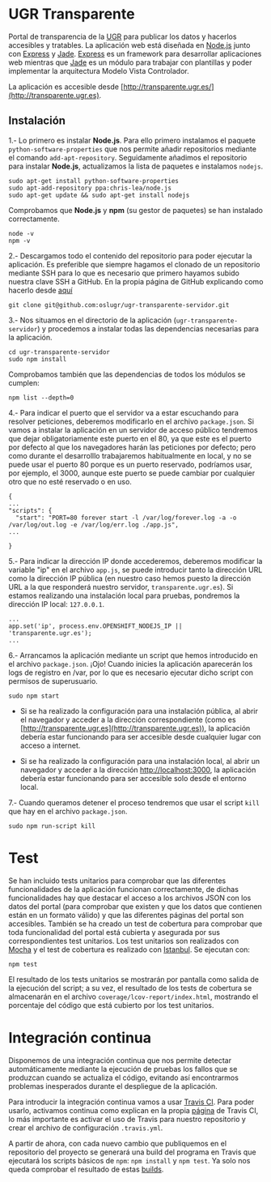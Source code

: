 UGR Transparente
================

Portal de transparencia de la [UGR](http://www.ugr.es/) para publicar los datos y hacerlos accesibles y tratables. La aplicación web está diseñada en [Node.js](http://nodejs.org/) junto con [Express](http://expressjs.com/) y [Jade](http://jade-lang.com/). [Express](http://expressjs.com/) es un framework para desarrollar aplicaciones web mientras que [Jade](http://jade-lang.com/) es un módulo para trabajar con plantillas y poder implementar la arquitectura Modelo Vista Controlador.

La aplicación es accesible desde [http://transparente.ugr.es/](http://transparente.ugr.es).


## Instalación

1.- Lo primero es instalar **Node.js**. Para ello primero instalamos el paquete `python-software-properties` que nos permite añadir repositorios mediante el comando `add-apt-repository`. Seguidamente añadimos el repositorio para instalar **Node.js**, actualizamos la lista de paquetes e instalamos `nodejs`.


```
sudo apt-get install python-software-properties
sudo apt-add-repository ppa:chris-lea/node.js
sudo apt-get update && sudo apt-get install nodejs
```

Comprobamos que **Node.js** y **npm** (su gestor de paquetes) se han instalado correctamente.

```
node -v
npm -v
```

2.- Descargamos todo el contenido del repositorio para poder ejecutar la aplicación. Es preferible que siempre hagamos el clonado de un repositorio mediante SSH para lo que es necesario que primero hayamos subido nuestra clave SSH a GitHub. En la propia página de GitHub explicando como hacerlo desde [aquí](https://help.github.com/articles/generating-ssh-keys/)

```
git clone git@github.com:oslugr/ugr-transparente-servidor.git
```

3.- Nos situamos en el directorio de la aplicación (`ugr-transparente-servidor`) y procedemos a instalar todas las dependencias necesarias para la aplicación.

```
cd ugr-transparente-servidor
sudo npm install
```

Comprobamos también que las dependencias de todos los módulos se cumplen:

```
npm list --depth=0
```

4.- Para indicar el puerto que el servidor va a estar escuchando para resolver peticiones, deberemos modificarlo en el archivo `package.json`. Si vamos a instalar la aplicación en un servidor de acceso público tendremos que dejar obligatoriamente este puerto en el 80, ya que este es el puerto por defecto al que los navegadores harán las peticiones por defecto; pero como durante el desarrolllo trabajaremos habitualmente en local, y no se puede usar el puerto 80 porque es un puerto reservado, podríamos usar, por ejemplo,  el 3000, aunque este puerto se puede cambiar por cualquier otro que no esté reservado o en uso.
```
{
...
"scripts": {
  "start": "PORT=80 forever start -l /var/log/forever.log -a -o /var/log/out.log -e /var/log/err.log ./app.js",
...

}
```

5.- Para indicar la dirección IP donde accederemos, deberemos modificar la variable "ip" en el archivo `app.js`, se puede introducir tanto la dirección URL como la dirección IP pública (en nuestro caso hemos puesto la dirección URL a la que responderá nuestro servidor, `transparente.ugr.es`). Si estamos realizando una instalación local para pruebas, pondremos la dirección IP local: `127.0.0.1`.
```
...
app.set('ip', process.env.OPENSHIFT_NODEJS_IP || 'transparente.ugr.es');
...

```

6.- Arrancamos la aplicación mediante un script que hemos introducido en el archivo `package.json`. ¡Ojo! Cuando inicies la aplicación aparecerán los logs de registro en /var, por lo que es necesario ejecutar dicho script con permisos de superusuario.

```
sudo npm start
```

* Si se ha realizado la configuración para una instalación pública, al abrir el navegador y acceder a la dirección correspondiente (como es [http://transparente.ugr.es](http://transparente.ugr.es)), la aplicación debería estar funcionando para ser accesible desde cualquier lugar con acceso a internet.

* Si se ha realizado la configuración para una instalación local, al abrir un navegador y acceder a la dirección [http://localhost:3000](http://localhost:3000), la aplicación debería estar funcionando para ser accesible solo desde el entorno local.

7.- Cuando queramos detener el proceso tendremos que usar el script `kill` que hay en el archivo `package.json`.

```
sudo npm run-script kill
```


# Test

Se han incluido tests unitarios para comprobar que las diferentes funcionalidades de la aplicación funcionan correctamente, de dichas funcionalidades hay que destacar el acceso a los archivos JSON con los datos del portal (para comprobar que existen y que los datos que contienen están en un formato válido) y que las diferentes páginas del portal son accesibles. También se ha creado un test de cobertura para comprobar que toda funcionalidad del portal está cubierta y asegurada por sus correspondientes test unitarios. Los test unitarios son realizados con [Mocha](https://github.com/mochajs/mocha) y el test de cobertura es realizado con [Istanbul](https://github.com/gotwarlost/istanbul). Se ejecutan con:

```
npm test
```

El resultado de los tests unitarios se mostrarán por pantalla como salida de la ejecución del script; a su vez, el resultado de los tests de cobertura se almacenarán en el archivo `coverage/lcov-report/index.html`, mostrando el porcentaje del código que está cubierto por los test unitarios.


# Integración continua

Disponemos de una integración continua que nos permite detectar automáticamente mediante la ejecución de pruebas los fallos que se produzcan cuando se actualiza el código, evitando así encontrarmos problemas inesperados durante el despliegue de la aplicación.

Para introducir la integración continua vamos a usar [Travis CI](https://travis-ci.org/). Para poder usarlo, activamos continua como explican en la propia [página](http://docs.travis-ci.com/user/getting-started/) de Travis CI, lo más importante es activar el uso de Travis para nuestro repositorio y crear el archivo de configuración `.travis.yml`.

A partir de ahora, con cada nuevo cambio que publiquemos en el repositorio del proyecto se generará una build del programa en Travis que ejecutará los scripts básicos de `npm`: `npm install` y `npm test`. Ya solo nos queda comprobar el resultado de estas [builds](https://travis-ci.org/oslugr/ugr-transparente-servidor/builds).
